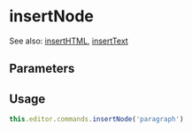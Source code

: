 # insertNode


See also: [insertHTML](/api/commands/insert-html), [insertText](/api/commands/insert-text)

## Parameters

## Usage

```js
this.editor.commands.insertNode('paragraph')
```

